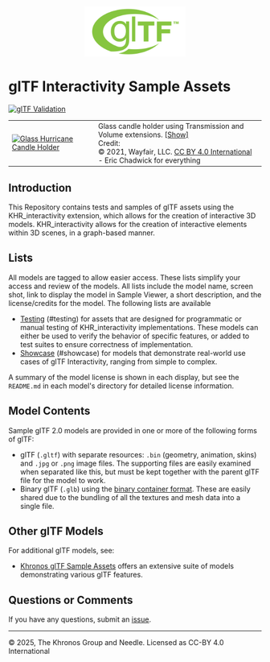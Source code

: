 <p align="center">
<img src="Models/glTF_RGB_June16.svg" height="100">
</p>

# glTF Interactivity Sample Assets

[![glTF Validation](https://github.com/KhronosGroup/glTF-Sample-Assets/workflows/glTF%20Validation/badge.svg?branch=main)](https://github.com/KhronosGroup/glTF-Sample-Assets/actions)


|  |  |
|-|-|
| [![Glass Hurricane Candle Holder](Models/GlassHurricaneCandleHolder/screenshot/screenshot.jpg)](Models/GlassHurricaneCandleHolder/README.md)  | Glass candle holder using Transmission and Volume extensions. [[Show]](https://github.khronos.org/glTF-Sample-Viewer-Release/?model=https://raw.GithubUserContent.com/DRx3D/glTF-Sample-Models/main/Models/GlassHurricaneCandleHolder/glTF-Binary/GlassHurricaneCandleHolder.glb)<br>Credit:<br>&copy; 2021, Wayfair, LLC. [CC BY 4.0 International](https://creativecommons.org/licenses/by/4.0/legalcode)<br> - Eric Chadwick for everything


## Introduction

This Repository contains tests and samples of glTF assets using the KHR_interactivity extension, which allows for the creation of interactive 3D models. KHR_interactivity allows for the creation of interactive elements within 3D scenes, in a graph-based manner.

## Lists

All models are tagged to allow easier access. These lists simplify your access and review of the models. All lists include the model name, screen shot, link to display the model in Sample Viewer, a short description, and the license/credits for the model. The following lists are available

* [Testing](./Models/Models-testing.md) (#testing) for assets that are designed for programmatic or manual testing of KHR_interactivity implementations. These models can either be used to verify the behavior of specific features, or added to test suites to ensure correctness of implementation.
* [Showcase](./Models/Models-showcase.md) (#showcase) for models that demonstrate real-world use cases of glTF Interactivity, ranging from simple to complex.

A summary of the model license is shown in each display, but see the `README.md` in each model's directory for detailed license information.


## Model Contents

Sample glTF 2.0 models are provided in one or more of the following forms of glTF:

* glTF (`.gltf`) with separate resources: `.bin` (geometry, animation, skins) and `.jpg` or `.png` image files.  The supporting files are easily examined when separated like this, but must be kept together with the parent glTF file for the model to work.
* Binary glTF (`.glb`) using the [binary container format](https://github.com/KhronosGroup/glTF/blob/master/specification/2.0/README.md#glb-file-format-specification).  These are easily shared due to the bundling of all the textures and mesh data into a single file.

## Other glTF Models

For additional glTF models, see:

* [Khronos glTF Sample Assets](https://github.com/KhronosGroup/glTF-Sample-Assets) offers an extensive suite of models demonstrating various glTF features.

## Questions or Comments

If you have any questions, submit an [issue](https://github.com/needle-tools/glTF-Interactivity-Sample-Assets/issues).


---
&copy; 2025, The Khronos Group and Needle. Licensed as CC-BY 4.0 International